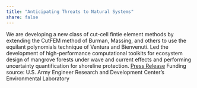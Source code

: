 ```yaml
---
title: "Anticipating Threats to Natural Systems"
share: false
---
```


We are developing a new class of cut-cell fintie element methods by extending the CutFEM method of Burman, Massing, and others to use the equilant polynomials technique of Ventura and Bienvenuti. Led the development of high-performance computational toolkits for ecosystem design of mangrove forests under wave and current effects and performing uncertainty quantification for shoreline protection. [Press Release](https://www.lsu.edu/mediacenter/news/2021/01/06ccr_cce_actions.php)
Funding source: U.S. Army Engineer Research and Development Center’s Environmental Laboratory
